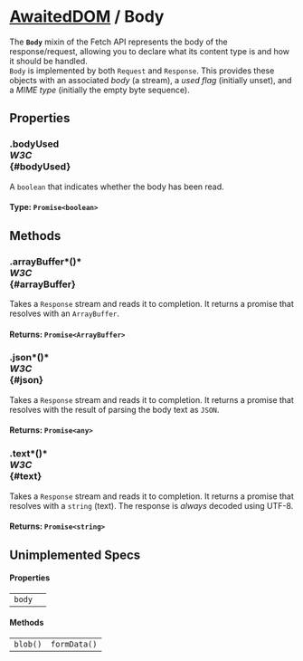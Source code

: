 # [AwaitedDOM](/docs/basic-interfaces/awaited-dom) <span>/</span> Body

<div class='overview'><span class="seoSummary">The <strong><code>Body</code></strong> mixin of the Fetch API represents the body of the response/request, allowing you to declare what its content type is and how it should be handled.</span></div>

<div class='overview'><code>Body</code> is implemented by both <code>Request</code> and <code>Response</code>. This provides these objects with an associated <dfn>body</dfn> (a stream), a <dfn>used flag</dfn> (initially unset), and a <dfn>MIME type</dfn> (initially the empty byte sequence).</div>

## Properties

### .bodyUsed <div class="specs"><i>W3C</i></div> {#bodyUsed}

A `boolean` that indicates whether the body has been read.

#### **Type**: `Promise<boolean>`

## Methods

### .arrayBuffer*()* <div class="specs"><i>W3C</i></div> {#arrayBuffer}

Takes a <code>Response</code> stream and reads it to completion. It returns a promise that resolves with an <code>ArrayBuffer</code>.

#### **Returns**: `Promise<ArrayBuffer>`

### .json*()* <div class="specs"><i>W3C</i></div> {#json}

Takes a <code>Response</code> stream and reads it to completion. It returns a promise that resolves with the result of parsing the body text as <code>JSON</code>.

#### **Returns**: `Promise<any>`

### .text*()* <div class="specs"><i>W3C</i></div> {#text}

Takes a <code>Response</code> stream and reads it to completion. It returns a promise that resolves with a `string` (text). The response is <em>always</em> decoded using UTF-8.

#### **Returns**: `Promise<string>`

## Unimplemented Specs

#### Properties

 |   |   | 
 | --- | --- | 
 | `body` |  | 

#### Methods

 |   |   | 
 | --- | --- | 
 | `blob()` | `formData()` | 
